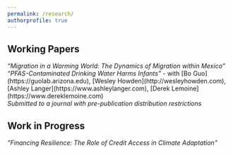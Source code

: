 ```yaml
---
permalink: /research/
authorprofile: true
---
```



<h2>Working Papers</h2>
<em>“Migration in a Warming World: The Dynamics of Migration within Mexico”</em>  
  <br /> 
<em>“PFAS-Contaminated Drinking Water Harms Infants” </em> - with [Bo Guo](https://guolab.arizona.edu), [Wesley Howden](http://wesleyhowden.com), [Ashley Langer](https://www.ashleylanger.com), [Derek Lemoine](https://www.dereklemoine.com)  
  <br />  <em>Submitted to a journal with pre-publication distribution restrictions</em>


<h2>Work in Progress</h2>
<em>"Financing Resilience: The Role of Credit Access in Climate Adaptation"</em>

